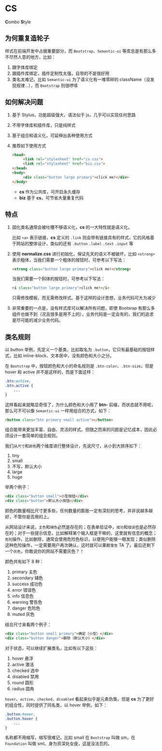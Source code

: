 # CS

**C**ombo **S**tyle



## 为何重复造轮子

样式在前端开发中占据重要部分，而 `Bootstrap`、`Semantic-ui` 等库总是有那么多不尽然人意的地方，比如：

1. 跟字体库绑定
2. 跟插件库绑定，插件定制性太强，自带的不是很好用
3. 类名太难记，比如 `Semantic-ui` 为了语义化有一堆零碎的 className（没发现规律...），而 `Bootstrap` 则很啰嗦


## 如何解决问题

1. 基于 Stylus，功能超级强大，语法似于 js，几乎可以实现任何思路   
2. 不带字体库和插件库，只是纯样式
3. 基于组合和语义化，可延伸出各种使用方式
4. 推荐如下使用方式
   
   ```html
   <head>
        <link rel="stylesheet" href="cs.css">
        <link rel="stylesheet" href="biz.css">
   </head>
   <body>
        <div class="button large primary">click me!</div>
   </body>
   ```
   
   * **cs** 作为公共库，可开启永久缓存
   * **biz** 基于 **cs**，可节省大量重复代码

## 特点

1. 固化类名通常会被吐槽不够语义化，**cs** 的一大特性就是语义化。
   
   比如 `<a>` 表示链接，**cs** 定义的 `.link` 则会带有链接具有的样式，它的风格基于网站的整体设计，类似的还有 `.button` `.label` `.text` `.input` 等
   
2. 使用 **normalize.css** 进行初始化，保证先天的语义不被破坏，比如 `<strong>` 表示粗体，当我们需要一个粗体的按钮时，可参考以下写法：
   
   ```html
   <strong class="button large primary">click me!</strong>
   ```
   
   当我们需要一个斜体的按钮时，可参考以下写法：
   
   ```html
   <i class="button large primary">click me!</i>
   ```
   
   只需修改模板，而无需修改样式。基于这样的设计思想，业务代码可大为减少

3. 非常重要的一点是，没有样式库可以解决所有问题，即使 Bootsrap 有那么多组件也做不到（况且很多是用不上的），业务代码是一定会有的，我们的追求是尽可能的减少业务代码。


## 类名规则

以 button 举例，先定义一个基类，比如取名为 `.button`，它只有最基础的按钮样式，比如 inline-block、文本居中，没有颜色和大小之分。

在 `Bootstrap` 中，按钮颜色和大小的命名规则是 `.btn-color`、`.btn-size`，但是 hover 和 active 并不是这样的，而是下面这样：

```css
.btn:active,
.btn.active {
    ...
}
```

这样看起来就略显奇怪了，为什么颜色和大小用了 **btn-** 前缀，而状态就不用呢，那么可不可以像 `Semantic-ui` 一样用组合的方式，如下：

``` html
<button class="btn primary small active"></button>
```

组合能带来更加丰富、自由、灵活的样式。但随之而来的问题是记忆成本，因此必须设计一套简单的组合规则。

我们从`尺寸`和`颜色`两个维度进行整体设计，先说尺寸，从小到大排序如下：

1. tiny
2. small
3. 不写，默认大小
4. large
5. huge



举两个例子：

```html
<div class="button small">小型按钮</div>
<div class="button">默认大小按钮</div>
```



颜色的数量相比尺寸更多些，任何数量的膨胀一定有深刻的思考，并非说越多越好，不管你是否用的上。



从网站设计来说，`主色`和`辅色`必然是存在的；在表单验证中，`成功`和`错误`也是必然存在的；对于一些提示信息，比如解释某个输入框是干嘛的，这里就有信息的概念；`危险`操作，比如删除，通常会使用危险色标识，以便用户能够一眼发现；类似删除这种危险操作，一定需要用户再次确认，这时就可以果断`警告` TA 了。最后还剩下一个`灰色`，你敢说你的网站不需要灰色？！



颜色共有如下 8 种：

1. primary 主色
2. secondary 辅色
3. success 成功色
4. error 错误色
5. info 信息色
6. warning 警告色
7. danger 危险色
8. muted 灰色

结合尺寸来看两个例子：

```html
<div class="button small primary">确定（小型）</div>
<div class="button danger">删除（默认大小）</div>
```



对于状态，可以继续扩展类名，比如有以下这些：

1. hover 悬浮
2. active 激活
3. checked 选中
4. disabled 禁用
5. round 圆形
6. radius 圆角



`hover`、`active`、`checked`、`disabled` 看起来似乎是元素伪类，但是 **cs** 为了更好的组合性，同时提供了同名类，以 hover 举例，如下：

``` css
.button:hover,
.button.hover {
    ...
}
```



名称都不用缩写，缩写很难记，比如 small 在 `Bootstrap` 叫做 sm，在 `Foundation` 叫做 sml。身为资深处女座，这是没法忍的。
